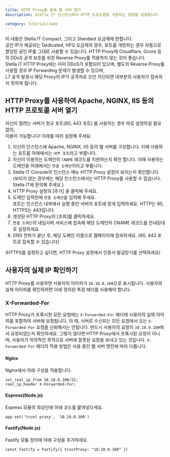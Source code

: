 ```yaml
---
title: HTTP Proxy를 통해 웹 서버 열기
description: Stella IT 인스턴스에서 HTTP 프로토콜을 사용하는 방법을 설명합니다.

category: Tutorials/web
---
```


<alert type="warning">
이 내용은 Stella IT Compact, 그리고 Standard 요금제에 한합니다.<br>
공인 IP가 제공되는 Dedicated, HFQ 요금제의 경우, 포트를 개방하는 경우 자동으로 할당된 공인 IP를 그대로 사용할 수 있습니다.
</alert>

<alert type="warning">
HTTP Proxy에 Cloudflare, Gcore 등의 DDoS 공격 보호를 위한 Reverse Proxy를 적용하지 않는 것이 좋습니다.<br>
Stella IT HTTP Proxy에는 이미 DDoS가 포함되어 있으며, 별도의 Reverse Proxy를 사용할 경우 IP Forwarding 문제가 발생할 수 있으며,<br>
L7 공격 발생시 해당 Proxy의 IP가 공격자로 오인 차단되면 대부분의 사용자가 접속하지 못하게 됩니다.
</alert>

## HTTP Proxy를 사용하여 Apache, NGINX, IIS 등의 HTTP 프로토콜 서버 열기
자신이 열려는 서버가 정규 포트(80, 443 포트) 를 사용하는 경우 따로 설정하실 필요 없이,  
이용이 가능합니다! 아래를 따라 설정해 주세요.

1. 자신의 인스턴스에 Apache, NGINX, IIS 등의 웹 서버를 구성합니다. 이때 사용하는 포트를 아래에서는 `내부 포트`라고 부릅니다.  
2. 자신이 이용하는 도메인이 `CNAME` 레코드를 지원하는지 확인 합니다. 이때 사용하는 도메인을 아래에서는 `연결 도메인`이라고 부릅니다.
3. Stella IT Console의 인스턴스 메뉴 HTTP Proxy 설정이 보이는지 확인합니다.  
   (보이지 않는 경우에는 해당 인스턴스에서는 HTTP Proxy를 사용할 수 없습니다. Stella IT에 문의해 주세요.)  
4. HTTP Proxy 설정의 [추가] 을 클릭해 주세요.
5. 도메인 입력란에 `연결 도메인`을 입력해 주세요.  
   포트는 인스턴스 내부에서 실행 중인 서버의 포트에 맞게 입력하세요. HTTP는 80, HTTPS는 443입니다.
6. 생성된 HTTP Proxy의 [조회]를 클릭하세요.
7. `연결 도메인`의 네임서버 서비스에 접속해 해당 도메인의 CNAME 레코드를 안내된대로 설정하세요.
8. DNS 전파가 끝난 후, 해당 도메인 이름으로 웹페이지에 접속하세요. (80, 443 포트로 접속할 수 있습니다)

(HTTPS를 설정하고 싶다면, HTTP Proxy 설정에서 인증서 발급받기를 선택하세요)

## 사용자의 실제 IP 확인하기
HTTP Proxy를 사용하면 사용자의 아이피가 `10.18.0.100`으로 표시됩니다. 사용자의 실제 아이피를 확인하려면 아래 정의된 특정 헤더를 사용해야 합니다.

### X-Forwarded-For
HTTP Proxy가 프록시한 모든 요청에는 `X-Forwarded-For` 헤더에 사용자의 실제 아이피를 포함하여 서버에 요청됩니다.
이 때, 서버로 수신되는 모든 요청에서 오는 `X-Forwarded-For` 요청을 신뢰해서는 안됩니다.
반드시 사용자의 요청이 `10.18.0.100`에서 요청되었는지 확인하세요. 그렇지 않다면 HTTP Proxy에서 프록시된 요청이 아니며, 사용자가 악의적인 목적으로 서버에 잘못된 요청을 보내고 있는 것입니다.
`X-Forwarded-For` 헤더의 적용 방법은 사용 중인 웹 서버 엔진에 따라 다릅니다.

#### Nginx
Nginx에서 아래 구성을 적용합니다.
```
set_real_ip_from 10.18.0.100/32;
real_ip_header X-Forwarded-For;
```

#### Express(Node.js)
Express 모듈의 최상단에 아래 코드를 붙여넣으세요.
```
app.set('trust proxy', '10.18.0.100')
```

#### Fastify(Node.js)
Fastify 모듈 정의에 아래 구성을 추가하세요.
```
const fastify = Fastify({ trustProxy: "10.18.0.100" })
```
